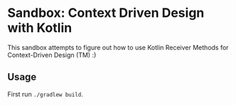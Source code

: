 # Sandbox: Context Driven Design with Kotlin

This sandbox attempts to figure out how to use Kotlin Receiver Methods for Context-Driven Design (TM) :)

## Usage

First run `./gradlew build`.